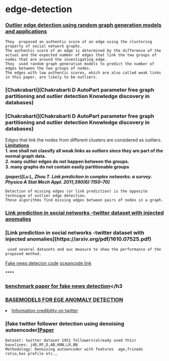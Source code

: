 # edge-detection
****<h3>[Outlier edge detection using random graph generation models and applications](https://journalofbigdata.springeropen.com/articles/10.1186/s40537-017-0073-8)</h3>****
```
They  proposed an authentic score of an edge using the clustering property of social network graphs.
The authentic score of an edge is determined by the difference of the actual and the expected number of edges that link the two groups of nodes that are around the investigating edge.
They  used random graph generation models to predict the number of edges between the two groups of nodes. 
The edges with low authentic scores, which are also called weak links in this paper, are likely to be outliers.
```




****<h3>[Chakrabarti](Chakrabarti D AutoPart parameter free graph partitioning and outlier detection  Knowledge discovery in databases)</h3>****
****<h3>[Chakrabarti](Chakrabarti D AutoPart parameter free graph partitioning and outlier detection  Knowledge discovery in databases) </h3>****
<p>
Edges that link the nodes from different clusters are considered as outliers.
<b><u>Limitations</u><br>
1. one shall not classify all weak links as outliers since they are part of the normal graph data. <br>
2. many outlier edges do not happen between the groups. <br>
3. many graphs do not contain easily partitionable groups</b><br>
 </p>


***(paper)[Lu L, Zhou T. Link prediction in complex networks: a survey. Physica A Stat Mech Appl. 2011;390(6):1150–70]***

```
Detection of missing edges (or link prediction) is the opposite technique of outlier edge detection.
These algorithms find missing edges between pairs of nodes in a graph.
```


****<h3>[Link prediction in social networks -twitter dataset with injected anomalies](https://arxiv.org/pdf/1610.07525.pdf)</h3>****

<h3>[Link prediction in social networks -twitter dataset with injected anomalies](https://arxiv.org/pdf/1610.07525.pdf)</h3>

```
 used several datasets and auc measure to show the performance of the proposed method.
 ```
[Fake news detecion code](https://github.com/safe-graph/GNN-FakeNews)
[oceancode link](https://codeocean.com/capsule/7305473/tree/v1)

****<h3>[benchmark paper for fake news detection](https://arxiv.org/pdf/2007.03316.pdf1)</h3
 
 

 

****<h3>[BASEMODELS FOR EGE ANOMALY DETECTION](https://arxiv.org/pdf/2001.06362.pdf)</h3>****
        <li>[Information credibility on twitter](https://dl.acm.org/doi/abs/10.1145/1963405.1963500)
 
 
 
  ****<h3>[fake twitter follower detection using denoising autoencoder][Paper](https://dl.acm.org/doi/pdf/10.1145/3106426.3106489)</h3>****
 ```
 Dataset: twitter dataset 1951 followers(already used this)
 baselines: j48,RF,D,AB,KNN,LR,BN
 Methodology: Denoising autoencoder with features  age,frineds ratio,has profile etc.,
 
 ```
